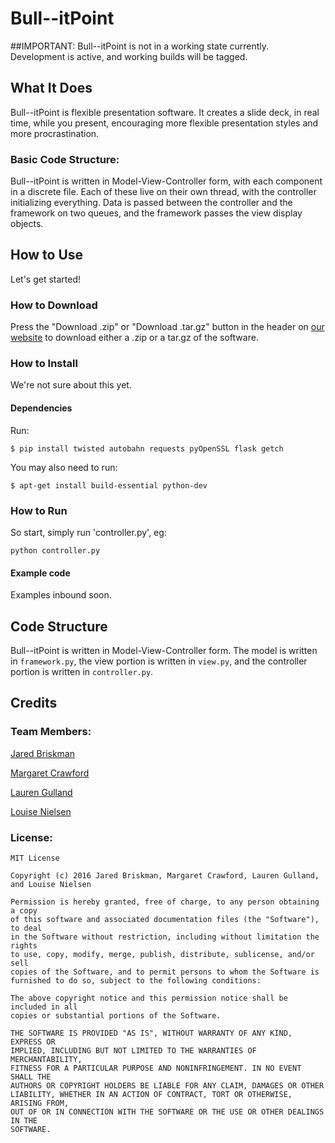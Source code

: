 # Bull--itPoint

##IMPORTANT: Bull--itPoint is not in a working state currently. Development is active, and working builds will be tagged.

## What It Does
Bull--itPoint is flexible presentation software. It creates a slide deck, in real time, while you present, encouraging more flexible presentation styles and more procrastination.

### Basic Code Structure:
Bull--itPoint is written in Model-View-Controller form, with each component in a discrete file.
Each of these live on their own thread, with the controller initializing everything.
Data is passed between the controller and the framework on two queues, and the framework passes the view display objects.


## How to Use
Let's get started!

### How to Download
Press the "Download .zip" or "Download .tar.gz" button in the header on [our website](http://nielsenlouise.github.io/bull--itpoint/ "Bull--itPoint") to download either a .zip  or a tar.gz of the software.

### How to Install
We're not sure about this yet.

#### Dependencies
Run:
```
$ pip install twisted autobahn requests pyOpenSSL flask getch
```
You may also need to run:
```
$ apt-get install build-essential python-dev
```
### How to Run
So start, simply run 'controller.py', eg:
```
python controller.py
```

#### Example code
Examples inbound soon.

## Code Structure
Bull--itPoint is written in Model-View-Controller form. The model is written in `framework.py`, the view portion is written in `view.py`, and the controller portion is written in `controller.py`.

## Credits

### Team Members:

[Jared Briskman](https://github.com/jaredbriskman "Jared's Github profile")

[Margaret Crawford](https://github.com/Margaretmcrawf "Margo's Github profile")

[Lauren Gulland](https://github.com/laurengulland "Lauren's Github profile")

[Louise Nielsen](https://github.com/nielsenlouise "Louise's Github profile")

### License:

```
MIT License

Copyright (c) 2016 Jared Briskman, Margaret Crawford, Lauren Gulland, and Louise Nielsen

Permission is hereby granted, free of charge, to any person obtaining a copy
of this software and associated documentation files (the "Software"), to deal
in the Software without restriction, including without limitation the rights
to use, copy, modify, merge, publish, distribute, sublicense, and/or sell
copies of the Software, and to permit persons to whom the Software is
furnished to do so, subject to the following conditions:

The above copyright notice and this permission notice shall be included in all
copies or substantial portions of the Software.

THE SOFTWARE IS PROVIDED "AS IS", WITHOUT WARRANTY OF ANY KIND, EXPRESS OR
IMPLIED, INCLUDING BUT NOT LIMITED TO THE WARRANTIES OF MERCHANTABILITY,
FITNESS FOR A PARTICULAR PURPOSE AND NONINFRINGEMENT. IN NO EVENT SHALL THE
AUTHORS OR COPYRIGHT HOLDERS BE LIABLE FOR ANY CLAIM, DAMAGES OR OTHER
LIABILITY, WHETHER IN AN ACTION OF CONTRACT, TORT OR OTHERWISE, ARISING FROM,
OUT OF OR IN CONNECTION WITH THE SOFTWARE OR THE USE OR OTHER DEALINGS IN THE
SOFTWARE.
```
